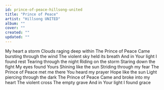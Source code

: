 ```yaml
---
id: prince-of-peace-hillsong-united
title: "Prince of Peace"
artist: "Hillsong UNITED"
album: ""
cover: ""
created: ""
updated: ""
---
```


My heart a storm
Clouds raging deep within
The Prince of Peace
Came bursting through the wind
The violent sky held its breath
And in Your light I found rest
Tearing through the night
Riding on the storm
Staring down the fight
My eyes found Yours
Shining like the sun
Striding through my fear
The Prince of Peace met me there
You heard my prayer
Hope like the sun
Light piercing through the dark
The Prince of Peace
Came and broke into my heart
The violent cross
The empty grave
And in Your light I found grace